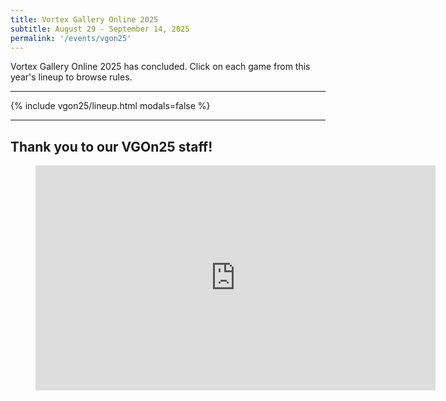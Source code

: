 ```yaml
---
title: Vortex Gallery Online 2025
subtitle: August 29 - September 14, 2025
permalink: '/events/vgon25'
---
```

Vortex Gallery Online 2025 has concluded. Click on each game from this year's lineup to browse rules.
<hr>
{% include vgon25/lineup.html modals=false %}
<hr>
<h2 class="has-text-centered is-size-3 exo">
Thank you to our VGOn25 staff!
</h2>
<figure class="image is-16by9">
  <iframe
    class="has-ratio"
    width="640"
    height="360"
    src="https://www.youtube.com/embed/BCgO3pb7ARU"
    frameborder="0"
    allowfullscreen
  ></iframe>
</figure>